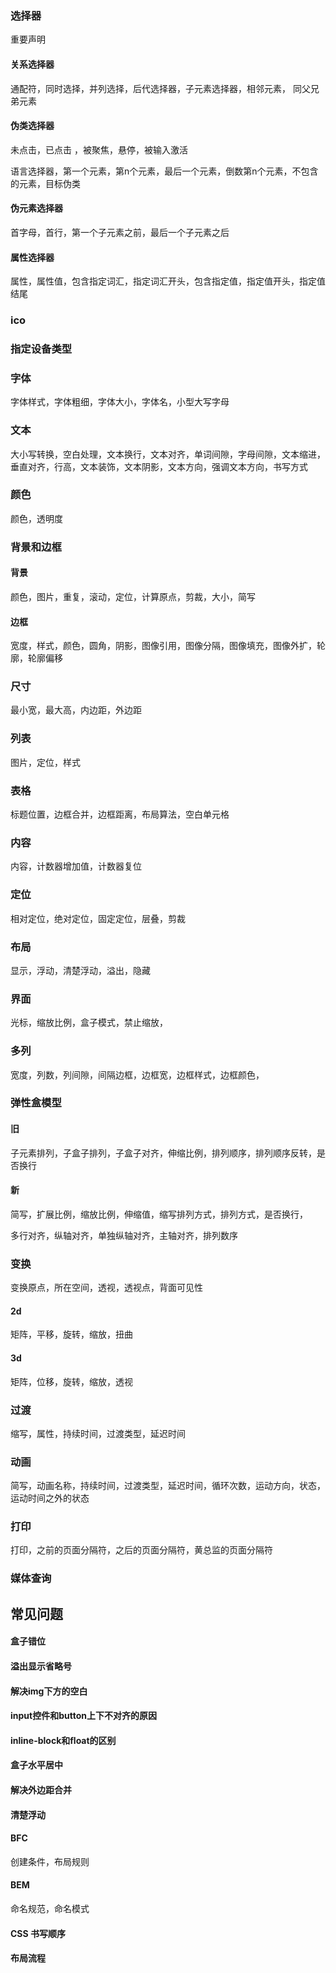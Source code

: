 ###  选择器

重要声明

#### 关系选择器

通配符，同时选择，并列选择，后代选择器，子元素选择器，相邻元素，  同父兄弟元素

#### 伪类选择器

未点击，已点击 ，被聚焦，悬停，被输入激活

语言选择器，第一个元素，第n个元素，最后一个元素，倒数第n个元素，不包含的元素，目标伪类

#### 伪元素选择器

首字母，首行，第一个子元素之前，最后一个子元素之后

#### 属性选择器

属性，属性值，包含指定词汇，指定词汇开头，包含指定值，指定值开头，指定值结尾

### ico

### 指定设备类型

### 字体

字体样式，字体粗细，字体大小，字体名，小型大写字母

### 文本

大小写转换，空白处理，文本换行，文本对齐，单词间隙，字母间隙，文本缩进，垂直对齐，行高，文本装饰，文本阴影，文本方向，强调文本方向，书写方式

### 颜色

颜色，透明度

### 背景和边框

#### 背景

颜色，图片，重复，滚动，定位，计算原点，剪裁，大小，简写

#### 边框

宽度，样式，颜色，圆角，阴影，图像引用，图像分隔，图像填充，图像外扩，轮廓，轮廓偏移

### 尺寸

最小宽，最大高，内边距，外边距

### 列表

图片，定位，样式

### 表格

标题位置，边框合并，边框距离，布局算法，空白单元格

### 内容

内容，计数器增加值，计数器复位

### 定位

相对定位，绝对定位，固定定位，层叠，剪裁

### 布局

显示，浮动，清楚浮动，溢出，隐藏

### 界面

光标，缩放比例，盒子模式，禁止缩放，

### 多列

宽度，列数，列间隙，间隔边框，边框宽，边框样式，边框颜色，

### 弹性盒模型

#### 旧

子元素排列，子盒子排列，子盒子对齐，伸缩比例，排列顺序，排列顺序反转，是否换行

#### 新

简写，扩展比例，缩放比例，伸缩值，缩写排列方式，排列方式，是否换行，

多行对齐，纵轴对齐，单独纵轴对齐，主轴对齐，排列数序

### 变换

变换原点，所在空间，透视，透视点，背面可见性

#### 2d

矩阵，平移，旋转，缩放，扭曲

#### 3d

矩阵，位移，旋转，缩放，透视

### 过渡

缩写，属性，持续时间，过渡类型，延迟时间

### 动画

简写，动画名称，持续时间，过渡类型，延迟时间，循环次数，运动方向，状态，运动时间之外的状态

### 打印

打印，之前的页面分隔符，之后的页面分隔符，黄总监的页面分隔符

### 媒体查询

## 常见问题

#### 盒子错位

#### 溢出显示省略号

#### 解决img下方的空白

#### input控件和button上下不对齐的原因

#### inline-block和float的区别

#### 盒子水平居中

#### 解决外边距合并

#### 清楚浮动

#### BFC

创建条件，布局规则

#### BEM

命名规范，命名模式

#### CSS 书写顺序

#### 布局流程



